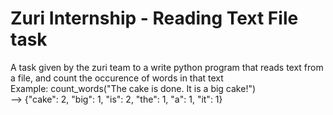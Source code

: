 # Zuri Internship - Reading Text File task
A task given by the zuri team to a write python program that reads text from a file, and count the occurence of words in that text <br>
Example:
count_words("The cake is done. It is a big cake!") <br>
--> {"cake": 2, "big": 1, "is": 2, "the": 1, "a": 1, "it": 1}
